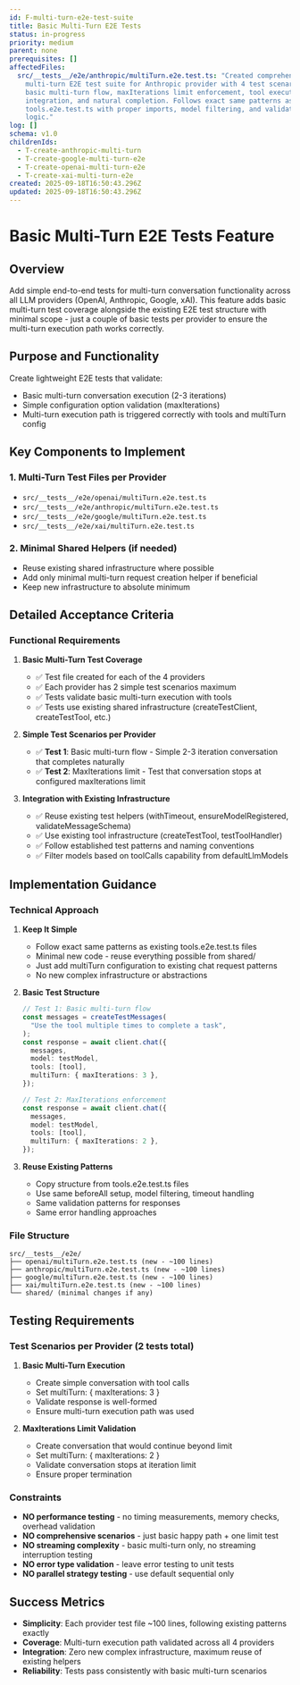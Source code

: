 ```yaml
---
id: F-multi-turn-e2e-test-suite
title: Basic Multi-Turn E2E Tests
status: in-progress
priority: medium
parent: none
prerequisites: []
affectedFiles:
  src/__tests__/e2e/anthropic/multiTurn.e2e.test.ts: "Created comprehensive
    multi-turn E2E test suite for Anthropic provider with 4 test scenarios:
    basic multi-turn flow, maxIterations limit enforcement, tool execution
    integration, and natural completion. Follows exact same patterns as
    tools.e2e.test.ts with proper imports, model filtering, and validation
    logic."
log: []
schema: v1.0
childrenIds:
  - T-create-anthropic-multi-turn
  - T-create-google-multi-turn-e2e
  - T-create-openai-multi-turn-e2e
  - T-create-xai-multi-turn-e2e
created: 2025-09-18T16:50:43.296Z
updated: 2025-09-18T16:50:43.296Z
---
```


# Basic Multi-Turn E2E Tests Feature

## Overview

Add simple end-to-end tests for multi-turn conversation functionality across all LLM providers (OpenAI, Anthropic, Google, xAI). This feature adds basic multi-turn test coverage alongside the existing E2E test structure with minimal scope - just a couple of basic tests per provider to ensure the multi-turn execution path works correctly.

## Purpose and Functionality

Create lightweight E2E tests that validate:

- Basic multi-turn conversation execution (2-3 iterations)
- Simple configuration option validation (maxIterations)
- Multi-turn execution path is triggered correctly with tools and multiTurn config

## Key Components to Implement

### 1. Multi-Turn Test Files per Provider

- `src/__tests__/e2e/openai/multiTurn.e2e.test.ts`
- `src/__tests__/e2e/anthropic/multiTurn.e2e.test.ts`
- `src/__tests__/e2e/google/multiTurn.e2e.test.ts`
- `src/__tests__/e2e/xai/multiTurn.e2e.test.ts`

### 2. Minimal Shared Helpers (if needed)

- Reuse existing shared infrastructure where possible
- Add only minimal multi-turn request creation helper if beneficial
- Keep new infrastructure to absolute minimum

## Detailed Acceptance Criteria

### Functional Requirements

1. **Basic Multi-Turn Test Coverage**
   - ✅ Test file created for each of the 4 providers
   - ✅ Each provider has 2 simple test scenarios maximum
   - ✅ Tests validate basic multi-turn execution with tools
   - ✅ Tests use existing shared infrastructure (createTestClient, createTestTool, etc.)

2. **Simple Test Scenarios per Provider**
   - ✅ **Test 1**: Basic multi-turn flow - Simple 2-3 iteration conversation that completes naturally
   - ✅ **Test 2**: MaxIterations limit - Test that conversation stops at configured maxIterations limit

3. **Integration with Existing Infrastructure**
   - ✅ Reuse existing test helpers (withTimeout, ensureModelRegistered, validateMessageSchema)
   - ✅ Use existing tool infrastructure (createTestTool, testToolHandler)
   - ✅ Follow established test patterns and naming conventions
   - ✅ Filter models based on toolCalls capability from defaultLlmModels

## Implementation Guidance

### Technical Approach

1. **Keep It Simple**
   - Follow exact same patterns as existing tools.e2e.test.ts files
   - Minimal new code - reuse everything possible from shared/
   - Just add multiTurn configuration to existing chat request patterns
   - No new complex infrastructure or abstractions

2. **Basic Test Structure**

   ```typescript
   // Test 1: Basic multi-turn flow
   const messages = createTestMessages(
     "Use the tool multiple times to complete a task",
   );
   const response = await client.chat({
     messages,
     model: testModel,
     tools: [tool],
     multiTurn: { maxIterations: 3 },
   });

   // Test 2: MaxIterations enforcement
   const response = await client.chat({
     messages,
     model: testModel,
     tools: [tool],
     multiTurn: { maxIterations: 2 },
   });
   ```

3. **Reuse Existing Patterns**
   - Copy structure from tools.e2e.test.ts files
   - Use same beforeAll setup, model filtering, timeout handling
   - Same validation patterns for responses
   - Same error handling approaches

### File Structure

```
src/__tests__/e2e/
├── openai/multiTurn.e2e.test.ts (new - ~100 lines)
├── anthropic/multiTurn.e2e.test.ts (new - ~100 lines)
├── google/multiTurn.e2e.test.ts (new - ~100 lines)
├── xai/multiTurn.e2e.test.ts (new - ~100 lines)
└── shared/ (minimal changes if any)
```

## Testing Requirements

### Test Scenarios per Provider (2 tests total)

1. **Basic Multi-Turn Execution**
   - Create simple conversation with tool calls
   - Set multiTurn: { maxIterations: 3 }
   - Validate response is well-formed
   - Ensure multi-turn execution path was used

2. **MaxIterations Limit Validation**
   - Create conversation that would continue beyond limit
   - Set multiTurn: { maxIterations: 2 }
   - Validate conversation stops at iteration limit
   - Ensure proper termination

### Constraints

- **NO performance testing** - no timing measurements, memory checks, overhead validation
- **NO comprehensive scenarios** - just basic happy path + one limit test
- **NO streaming complexity** - basic multi-turn only, no streaming interruption testing
- **NO error type validation** - leave error testing to unit tests
- **NO parallel strategy testing** - use default sequential only

## Success Metrics

- **Simplicity**: Each provider test file ~100 lines, following existing patterns exactly
- **Coverage**: Multi-turn execution path validated across all 4 providers
- **Integration**: Zero new complex infrastructure, maximum reuse of existing helpers
- **Reliability**: Tests pass consistently with basic multi-turn scenarios
